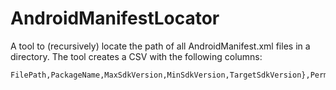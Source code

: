 # AndroidManifestLocator
A tool to (recursively) locate the path of all AndroidManifest.xml files in a directory. The tool creates a CSV with the following columns:

```
FilePath,PackageName,MaxSdkVersion,MinSdkVersion,TargetSdkVersion},PermissionCount,Permissions
```